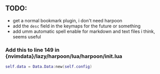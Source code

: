 
## TODO:
- get a normal bookmark plugin, i don't need harpoon
- add the `desc` field in the keymaps for the future or something
- add umm automatic spell enable for markdown and text files i think, seems useful



### Add this to line 149 in {nvimdata}/lazy/harpoon/lua/harpoon/init.lua
```lua
self.data = Data.Data:new(self.config)
```
